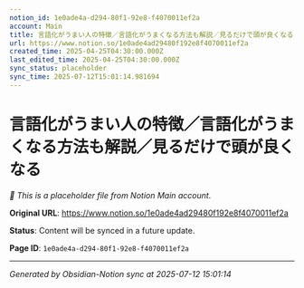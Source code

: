 ```yaml
---
notion_id: 1e0ade4a-d294-80f1-92e8-f4070011ef2a
account: Main
title: 言語化がうまい人の特徴／言語化がうまくなる方法も解説／見るだけで頭が良くなる
url: https://www.notion.so/1e0ade4ad29480f192e8f4070011ef2a
created_time: 2025-04-25T04:30:00.000Z
last_edited_time: 2025-04-25T04:30:00.000Z
sync_status: placeholder
sync_time: 2025-07-12T15:01:14.981694
---
```


# 言語化がうまい人の特徴／言語化がうまくなる方法も解説／見るだけで頭が良くなる

*🔄 This is a placeholder file from Notion Main account.*

**Original URL**: https://www.notion.so/1e0ade4ad29480f192e8f4070011ef2a

**Status**: Content will be synced in a future update.

**Page ID**: `1e0ade4a-d294-80f1-92e8-f4070011ef2a`

---

*Generated by Obsidian-Notion sync at 2025-07-12 15:01:14*
